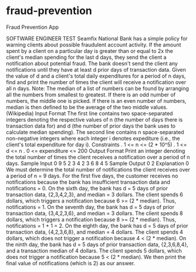 # fraud-prevention
Fraud Prevention App

SOFTWARE ENGINEER TEST
Seamfix National Bank has a simple policy for warning clients about possible fraudulent account activity.
If the amount spent by a client on a particular day is greater than or equal to 2x the client's median spending for the last d days, they
send the client a notification about potential fraud.
The bank doesn't send the client any notifications until they have at least d prior days of transaction data.
Given the value of d and a client's total daily expenditures for a period of n days, find and print the number of times the client will receive
a notification over all n days.
Note: The median of a list of numbers can be found by arranging all the numbers from smallest to greatest.
If there is an odd number of numbers, the middle one is picked. If there is an even number of numbers, median is then defined to be the
average of the two middle values. (Wikipedia)
Input Format
The first line contains two space-separated integers denoting the respective values of n (the number of days there is transaction data
for) and d (the number of prior days the bank uses to calculate median spending).
The second line contains n space-separated non-negative integers where each integer i denotes expediture (i.e., the client's total
expenditure for day i).
Constraints
. 1 <= n <= (2 * 10^5)
. 1 <= d <= n
. 0 <= expenditure <= 200
Output Format
Print an integer denoting the total number of times the client receives a notification over a period of n days.
Sample Input 0
9 5
2 3 4 2 3 6 8 4 5
Sample Output 0
2
Explanation 0
We must determine the total number of notifications the client receives over a period of n = 9 days.
For the first five days, the customer receives no notifications because the bank has insufficient transaction data and notifications = 0.
On the sixth day, the bank has d = 5 days of prior transaction data, {2,3,4,2,3}, and median = 3 dollars.
The client spends 6 dollars, which triggers a notification because 6 >= (2 * median). Thus, notifications = 1.
On the seventh day, the bank has d = 5 days of prior transaction data, {3,4,2,3,6}, and median = 3 dollars.
The client spends 8 dollars, which triggers a notification because 8 >= (2 * median). Thus, notifications = 1 + 1 = 2.
On the eighth day, the bank has d = 5 days of prior transaction data, {4,2,3,6,8}, and median = 4 dollars.
The client spends 4 dollars, which does not trigger a notification because 4 < (2 * median).
On the ninth day, the bank has d = 5 days of prior transaction data, {2,3,6,8,4}, and a transaction median of 4 dollars.
The client spends 5 dollars, which does not trigger a notification because 5 < (2 * median).
We then print the final value of notifications (which is 2) as our answer.
